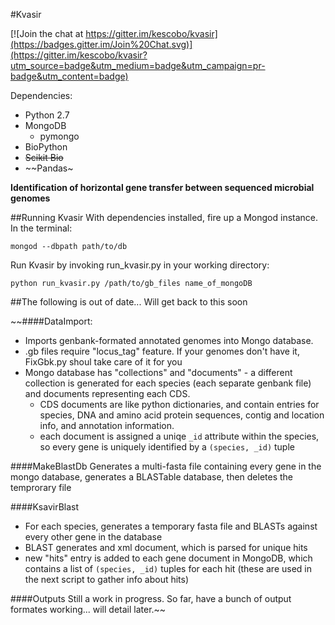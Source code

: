 #Kvasir

[![Join the chat at https://gitter.im/kescobo/kvasir](https://badges.gitter.im/Join%20Chat.svg)](https://gitter.im/kescobo/kvasir?utm_source=badge&utm_medium=badge&utm_campaign=pr-badge&utm_content=badge)

Dependencies:
* Python 2.7
* MongoDB
  * pymongo
* BioPython
* ~~Scikit Bio~~
* ~~Pandas~

**Identification of horizontal gene transfer between sequenced microbial genomes**

##Running Kvasir
With dependencies installed, fire up a Mongod instance. In the terminal:

`mongod --dbpath path/to/db`

Run Kvasir by invoking run_kvasir.py in your working directory:

`python run_kvasir.py /path/to/gb_files name_of_mongoDB`

##The following is out of date... Will get back to this soon

~~####DataImport:
* Imports genbank-formated annotated genomes into Mongo database.
* .gb files require "locus_tag" feature. If your genomes don't have it, FixGbk.py shoul take care of it for you
* Mongo database has "collections" and "documents" - a different collection is generated for each species (each separate genbank file) and documents representing each CDS. 
    * CDS documents are like python dictionaries, and contain entries for species, DNA and amino acid protein sequences, contig and location info, and annotation information.
    * each document is assigned a uniqe `_id` attribute within the species, so every gene is uniquely identified by a `(species, _id)` tuple

####MakeBlastDb
Generates a multi-fasta file containing every gene in the mongo database, generates a BLASTable database, then deletes the temprorary file

####KsavirBlast
* For each species, generates a temporary fasta file and BLASTs against every other gene in the database
* BLAST generates and xml document, which is parsed for unique hits
* new "hits" entry is added to each gene document in MongoDB, which contains a list of `(species, _id)` tuples for each hit (these are used in the next script to gather info about hits)

####Outputs
Still a work in progress. So far, have a bunch of output formates working... will detail later.~~
